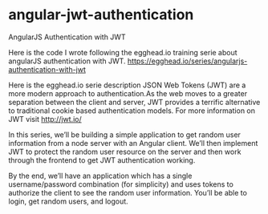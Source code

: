 # angular-jwt-authentication
AngularJS Authentication with JWT

Here is the code I wrote following the egghead.io training serie about angularJS authentication with JWT.
https://egghead.io/series/angularjs-authentication-with-jwt

Here is the egghead.io serie description
JSON Web Tokens (JWT) are a more modern approach to authentication.As the web moves to a greater separation between the client and server, JWT provides a terrific alternative to traditional cookie based authentication models. For more information on JWT visit http://jwt.io/

In this series, we’ll be building a simple application to get random user information from a node server with an Angular client. We’ll then implement JWT to protect the random user resource on the server and then work through the frontend to get JWT authentication working.

By the end, we’ll have an application which has a single username/password combination (for simplicity) and uses tokens to authorize the client to see the random user information. You’ll be able to login, get random users, and logout.

